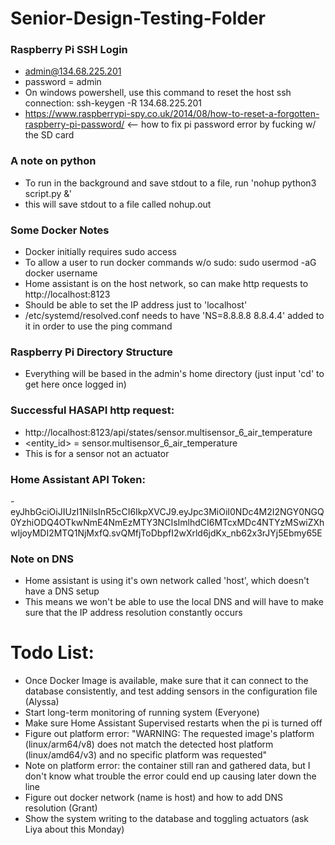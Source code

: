 # Senior-Design-Testing-Folder
### Raspberry Pi SSH Login
- admin@134.68.225.201
- password = admin
- On windows powershell, use this command to reset the host ssh connection: ssh-keygen -R 134.68.225.201
- https://www.raspberrypi-spy.co.uk/2014/08/how-to-reset-a-forgotten-raspberry-pi-password/ <-- how to fix pi password error by fucking w/ the SD card

### A note on python
- To run in the background and save stdout to a file, run 'nohup python3 script.py &'
- this will save stdout to a file called nohup.out


### Some Docker Notes
- Docker initially requires sudo access
- To allow a user to run docker commands w/o sudo: sudo usermod -aG docker username
- Home assistant is on the host network, so can make http requests to http://localhost:8123
- Should be able to set the IP address just to 'localhost'
- /etc/systemd/resolved.conf needs to have 'NS=8.8.8.8 8.8.4.4' added to it in order to use the ping command 

### Raspberry Pi Directory Structure 
- Everything will be based in the admin's home directory (just input 'cd' to get here once logged in)

### Successful HASAPI http request:
- http://localhost:8123/api/states/sensor.multisensor_6_air_temperature
- <entity_id> = sensor.multisensor_6_air_temperature
- This is for a sensor not an actuator

### Home Assistant API Token:
-eyJhbGciOiJIUzI1NiIsInR5cCI6IkpXVCJ9.eyJpc3MiOiI0NDc4M2I2NGY0NGQ0YzhiODQ4OTkwNmE4NmEzMTY3NCIsImlhdCI6MTcxMDc4NTYzMSwiZXhwIjoyMDI2MTQ1NjMxfQ.svQMfjToDbpfI2wXrld6jdKx_nb62x3rJYj5Ebmy65E

### Note on DNS
- Home assistant is using it's own network called 'host', which doesn't have a DNS setup
- This means we won't be able to use the local DNS and will have to make sure that the IP address resolution constantly occurs 

# Todo List:
- Once Docker Image is available, make sure that it can connect to the database consistently, and test adding sensors in the configuration file (Alyssa)
- Start long-term monitoring of running system (Everyone)
- Make sure Home Assistant Supervised restarts when the pi is turned off
- Figure out platform error: "WARNING: The requested image's platform (linux/arm64/v8) does not match the detected host platform (linux/amd64/v3) and no specific platform was requested"
- Note on platform error: the container still ran and gathered data, but I don't know what trouble the error could end up causing later down the line
- Figure out docker network (name is host) and how to add DNS resolution (Grant)
- Show the system writing to the database and toggling actuators (ask Liya about this Monday)


  

